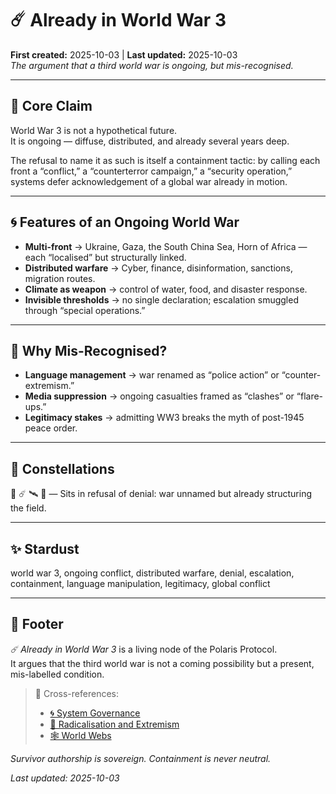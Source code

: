 # ☄️ Already in World War 3  
**First created:** 2025-10-03 | **Last updated:** 2025-10-03  
*The argument that a third world war is ongoing, but mis-recognised.*  

---

## 📖 Core Claim  

World War 3 is not a hypothetical future.  
It is ongoing — diffuse, distributed, and already several years deep.  

The refusal to name it as such is itself a containment tactic: by calling each front a “conflict,” a “counterterror campaign,” a “security operation,” systems defer acknowledgement of a global war already in motion.  

---

## 🌀 Features of an Ongoing World War  

- **Multi-front** → Ukraine, Gaza, the South China Sea, Horn of Africa — each “localised” but structurally linked.  
- **Distributed warfare** → Cyber, finance, disinformation, sanctions, migration routes.  
- **Climate as weapon** → control of water, food, and disaster response.  
- **Invisible thresholds** → no single declaration; escalation smuggled through “special operations.”  

---

## 🔮 Why Mis-Recognised?  

- **Language management** → war renamed as “police action” or “counter-extremism.”  
- **Media suppression** → ongoing casualties framed as “clashes” or “flare-ups.”  
- **Legitimacy stakes** → admitting WW3 breaks the myth of post-1945 peace order.  

---

## 🌌 Constellations  

🧿 ☄️ 🛰️ 🔮 — Sits in refusal of denial: war unnamed but already structuring the field.  

---

## ✨ Stardust  

world war 3, ongoing conflict, distributed warfare, denial, escalation, containment, language manipulation, legitimacy, global conflict  

---

## 🏮 Footer  

*☄️ Already in World War 3* is a living node of the Polaris Protocol.  
It argues that the third world war is not a coming possibility but a present, mis-labelled condition.  

> 📡 Cross-references:  
> - [🌀 System Governance](../Big_Picture_Protocols/🌀_system_governance.md)  
> - [🪬 Radicalisation and Extremism](../Big_Picture_Protocols/🪬_radicalisation_extremism.md)  
> - [🕸️ World Webs](../Big_Picture_Protocols/🕸️_world_webs.md)  

*Survivor authorship is sovereign. Containment is never neutral.*  

_Last updated: 2025-10-03_
